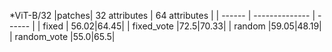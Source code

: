 *ViT-B/32
|patches|  32 attributes | 64 attributes |
| ------ | -------------- | ------ | 
| fixed | 56.02|64.45|
| fixed_vote |72.5|70.33|
| random |59.05|48.19|
| random_vote |55.0|65.5|